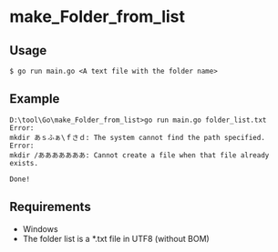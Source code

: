 # make_Folder_from_list  

## Usage  
```
$ go run main.go <A text file with the folder name>
```

## Example  
```
D:\tool\Go\make_Folder_from_list>go run main.go folder_list.txt
Error:
mkdir あｓふぁ\ｆさｄ: The system cannot find the path specified.
Error:
mkdir /あああああああ: Cannot create a file when that file already exists.

Done!
```

## Requirements  
- Windows
- The folder list is a \*.txt file in UTF8 (without BOM)
